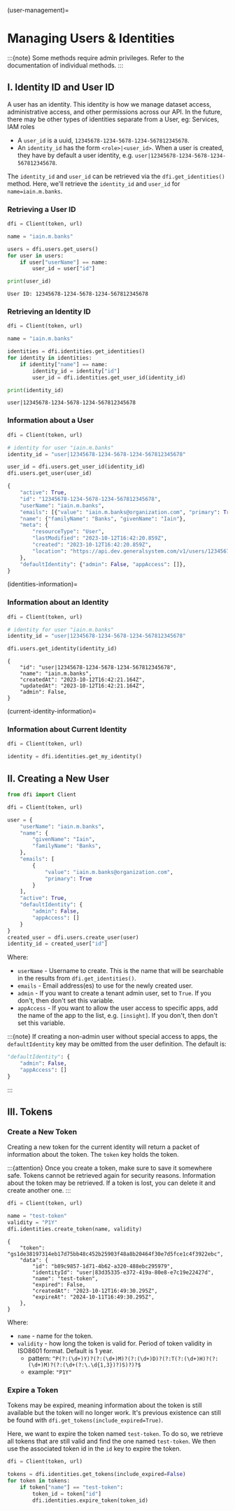 (user-management)=

# Managing Users & Identities

:::{note}
Some methods require admin privileges. Refer to the documentation of individual methods.
:::

## I. Identity ID and User ID

A user has an identity. This identity is how we manage dataset access, administrative access, and other permissions across our API. In the future, there may be other types of identities separate from a User, eg: Services, IAM roles

- A `user_id` is a uuid, `12345678-1234-5678-1234-567812345678`.
- An `identity_id` has the form `<role>|<user_id>`. When a user is created, they have by default a user identity, e.g. `user|12345678-1234-5678-1234-567812345678`.

The `identity_id` and `user_id` can be retrieved via the `dfi.get_identities()` method. Here, we'll retrieve the `identity_id` and `user_id` for `name=iain.m.banks`.

### Retrieving a User ID

```python
dfi = Client(token, url)

name = "iain.m.banks"

users = dfi.users.get_users()
for user in users:
    if user["userName"] == name:
        user_id = user["id"]

print(user_id)
```

```text
User ID: 12345678-1234-5678-1234-567812345678
```

### Retrieving an Identity ID

```python
dfi = Client(token, url)

name = "iain.m.banks"

identities = dfi.identities.get_identities()
for identity in identities:
    if identity["name"] == name:
        identity_id = identity["id"]
        user_id = dfi.identities.get_user_id(identity_id)

print(identity_id)
```

```text
user|12345678-1234-5678-1234-567812345678
```

### Information about a User

```python
dfi = Client(token, url)

# identity for user "iain.m.banks"
identity_id = "user|12345678-1234-5678-1234-567812345678"

user_id = dfi.users.get_user_id(identity_id)
dfi.users.get_user(user_id)
```

```python
{
    "active": True,
    "id": "12345678-1234-5678-1234-567812345678",
    "userName": "iain.m.banks",
    "emails": [{"value": "iain.m.banks@organization.com", "primary": True}],
    "name": {"familyName": "Banks", "givenName": "Iain"},
    "meta": {
        "resourceType": "User",
        "lastModified": "2023-10-12T16:42:20.859Z",
        "created": "2023-10-12T16:42:20.859Z",
        "location": "https://api.dev.generalsystem.com/v1/users/12345678-1234-5678-1234-567812345678/12345678-1234-5678-1234-567812345678",
    },
    "defaultIdentity": {"admin": False, "appAccess": []},
}
```

(identities-information)=

### Information about an Identity

```python
dfi = Client(token, url)

# identity for user "iain.m.banks"
identity_id = "user|12345678-1234-5678-1234-567812345678"

dfi.users.get_identity(identity_id)
```

```text
{
    "id": "user|12345678-1234-5678-1234-567812345678",
    "name": "iain.m.banks",
    "createdAt": "2023-10-12T16:42:21.164Z",
    "updatedAt": "2023-10-12T16:42:21.164Z",
    "admin": False,
}
```

(current-identity-information)=

### Information about Current Identity

```python
dfi = Client(token, url)

identity = dfi.identities.get_my_identity()
```

## II. Creating a New User

```python
from dfi import Client

dfi = Client(token, url)

user = {
    "userName": "iain.m.banks",
    "name": {
        "givenName": "Iain",
        "familyName": "Banks",
    },
    "emails": [
        {
            "value": "iain.m.banks@organization.com",
            "primary": True
        }
    ],
    "active": True,
    "defaultIdentity": {
        "admin": False,
        "appAccess": []
    }
}
created_user = dfi.users.create_user(user)
identity_id = created_user["id"]
```

Where:

- `userName` - Username to create. This is the name that will be searchable in the results from `dfi.get_identities()`.
- `emails` - Email address(es) to use for the newly created user.
- `admin` - If you want to create a tenant admin user, set to `True`. If you don't, then don't set this variable.
- `appAccess` - If you want to allow the user access to specific apps, add the name of the app to the list, e.g. `[insight]`. If you don't, then don't set this variable.

:::{note}
If creating a non-admin user without special access to apps, the `defaultIdentity` key may be omitted from the user definition. The default is:

```python
"defaultIdentity": {
    "admin": False,
    "appAccess": []
}
```

:::

## III. Tokens

### Create a New Token

Creating a new token for the current identity will return a packet of information about the token. The `token` key holds the token.

:::{attention}
Once you create a token, make sure to save it somewhere safe. Tokens cannot be retrieved again for security reasons. Information about the token may be retrieved. If a token is lost, you can delete it and create another one.
:::

```python
dfi = Client(token, url)

name = "test-token"
validity = "P1Y"
dfi.identities.create_token(name, validity)
```

```text
{
    "token": "gs1de38197314eb17d75bb48c452b25903f48a8b20464f30e7d5fce1c4f3922ebc",
    "data": {
        "id": "b89c9857-1d71-4b62-a320-488ebc295979",
        "identityId": "user|83d35335-e372-419a-80e8-e7c19e22427d",
        "name": "test-token",
        "expired": False,
        "createdAt": "2023-10-12T16:49:30.295Z",
        "expireAt": "2024-10-11T16:49:30.295Z",
    },
}
```

Where:

- `name` - name for the token.
- `validity` - how long the token is valid for. Period of token validity in ISO8601 format. Default is 1 year.
  - pattern: `^P(?:(\d+)Y)?(?:(\d+)M)?(?:(\d+)D)?(?:T(?:(\d+)H)?(?:(\d+)M)?(?:(\d+(?:\.\d{1,3})?)S)?)?$`
  - example: `"P1Y"`

### Expire a Token

Tokens may be expired, meaning information about the token is still available but the token will no longer work. It's previous existence can still be found with `dfi.get_tokens(include_expired=True)`.

Here, we want to expire the token named `test-token`. To do so, we retrieve all tokens that are still valid and find the one named `test-token`. We then use the associated token id in the `id` key to expire the token.

```python
dfi = Client(token, url)

tokens = dfi.identities.get_tokens(include_expired=False)
for token in tokens:
    if token["name"] == "test-token":
        token_id = token["id"]
        dfi.identities.expire_token(token_id)
```

